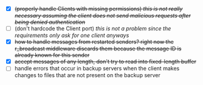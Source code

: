 - [x] ~~(properly handle Clients with missing permissions) _this is not really necessary assuming the client does not
      send malicious requests after being denied authentication_~~
- [ ] (don't hardcode the Client port) _this is not a problem since the requirements only ask for one client anyways_
- [x] ~~how to handle messages from restarted senders? right now the r_broadcast middleware discards them because the
      message ID is already known for this sender~~
- [x] ~~accept messages of any length, don't try to read into fixed-length buffer~~
- [ ] handle errors that occur in backup servers when the client makes changes to files that are not present on the
      backup server